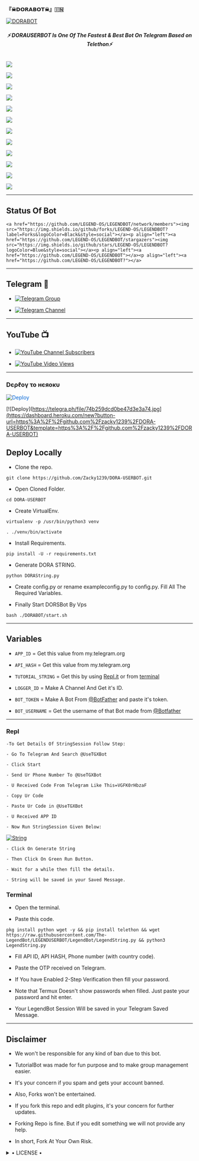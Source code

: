 
 




<b>     『☠𝗗𝗢𝗥𝗔𝗕𝗢𝗧☠︎︎』🇮🇳   </b>

</h1>

[![DORABOT](https://telegra.ph/file/74b259dcd0be47d3e3a74.jpg)](https://github.com/Zacky1239/DORA-USERBOT)

<h6 align="center">

  <b>⚡ DORAUSERBOT Is One Of The Fastest & Best Bot On Telegram Based on Telethon⚡</b>

</h6>

<p align="center">

<a href="https://github.com/Zacky1239/DORA-USERBOT" alt="GitHub closed issues"> <img src="https://img.shields.io/github/issues-closed-raw/ZACKY1239/DORA-USERBOT?style=flat&logo=github&color=success" /> </a>

<a href="https://github.com/Zacky1239/DORA-USERBOT/graphs/contributors" alt="GitHub contributors"> <img src="https://img.shields.io/github/contributors/Zacky1239/DORA-USERBOT?style=flat&logo=github" /> </a>

<a href="https://github.com/Zacky1239/DORA-USERBOT/network/members" alt="GitHub forks"> <img src="https://img.shields.io/github/forks/Zacky1239/DORA-USERBOT?label=Forks&logo=github" /> </a>

<a href="https://github.com/Zacky1239/DORA-USERBOT" alt="GitHub closed pull requests"> <img src="https://img.shields.io/github/issues-pr-closed-raw/Zacky1239/DORA-USERBOT?color=success" /> </a>

<a href="https://github.com/Zacky1239/DORA-USERBOT" alt="GitHub issues"> <img src="https://img.shields.io/github/issues-raw/Zacky1239/DORA-USERBOT?style=flat&logo=github&color=yellow" /> </a>

</p>

<p align="center">

<a href="https://www.python.org/" alt="made-with-python"> <img src="https://img.shields.io/badge/Made%20with-Python-1f425f.svg?style=flat&logo=python&color=blue" /> </a>

<a href="https://github.com/Zacky1239/DORA-USERBOT" alt="Docker!"> <img src="https://aleen42.github.io/badges/src/docker.svg" /> </a>

<a href="https://github.com/Zacky1239/DORA-USERBOT" alt="GitHub repo size"> <img src="https://img.shields.io/github/repo-size/Zacky1239/DORA-USERBOT" /> </a>

<a href="https://github.com/Zacky1239/DORA-USERBOT/blob/master/LICENSE" alt="GPLv3 license"> <img src="https://img.shields.io/badge/License-GPLv3-blue.svg" /> </a>

</p>

<p align="center">

<a href="https://t.me/Legend_Userbot" alt="Telegram!"> <img src="https://aleen42.github.io/badges/src/telegram.svg" /> </a>

<a href="https://github.com/LEGEND-OS/LEGENDBOT/graphs/commit-activity" alt="Maintenance"> <img src="https://img.shields.io/badge/Maintained%3F-yes-green.svg" /> </a>

<a href="https://makeapullrequest.com" alt="PRs Welcome"> <img src="https://img.shields.io/badge/PRs-welcome-brightgreen.svg?style=flat-square" /> </a>

</p>

------

## Status Of Bot 

<p align="left">

    <a href="https://github.com/LEGEND-OS/LEGENDBOT/network/members"><img src="https://img.shields.io/github/forks/LEGEND-OS/LEGENDBOT?label=Forks&logoColor=Black&style=social"></a><p align="left"><a href="https://github.com/LEGEND-OS/LEGENDBOT/stargazers"><img src="https://img.shields.io/github/stars/LEGEND-OS/LEGENDBOT?logoColor=Blue&style=social"></a><p align="left"><a href="https://github.com/LEGEND-OS/LEGENDBOT"></a><p align="left"><a href="https://github.com/LEGEND-OS/LEGENDBOT?"></a>

------

## Telegram 🏪

- [![Telegram Group](https://img.shields.io/badge/Telegram-Group-brightgreen)](https://t.me/Legend_Userbot)

- [![Telegram Channel](https://img.shields.io/badge/Telegram-Channel-brightgreen)](https://t.me/Official_LegendBot)

------

## YouTube 📺

- [![YouTube Channel Subscribers](https://img.shields.io/youtube/channel/subscribers/UCvp8PY25PTRhFDZjLv3sVfg?style=social)](https://youtube.com/channel/UCvp8PY25PTRhFDZjLv3sVfg)

- [![YouTube Video Views](https://img.shields.io/youtube/views/9dQgdUJfk_k?label=Tutorial+•+Heroku+•&style=social)](https://youtu.be/9dQgdUJfk_k)

------------

<h3> Dєρℓογ το нєяοκυ </h3>

<a href="https://dashboard.heroku.com/new?button-url=https%3A%2F%2Fgithub.com%2Fzacky1239%2FDORA-USERBOT&template=https%3A%2F%2Fgithub.com%2Fzacky1239%2FDORA-USERBOT" rel="nofollow" style="background-color: initial; box-sizing: border-box; color: #0366d6; text-decoration-line: none;"><img alt="Deploy" data-canonical-src="https://www.herokucdn.com/deploy/button.svg" src="https://camo.githubusercontent.com/83b0e95b38892b49184e07ad572c94c8038323fb/68747470733a2f2f7777772e6865726f6b7563646e2e636f6d2f6465706c6f792f627574746f6e2e737667" style="border-style: none; box-sizing: initial; max-width: 100%;" /></a></div>

</a>

[![Deploy](https://telegra.ph/file/74b259dcd0be47d3e3a74.jpg](https://dashboard.heroku.com/new?button-url=https%3A%2F%2Fgithub.com%2Fzacky1239%2FDORA-USERBOT&template=https%3A%2F%2Fgithub.com%2Fzacky1239%2FDORA-USERBOT)

## Deploy Locally

- Clone the repo. 

`git clone https://github.com/Zacky1239/DORA-USERBOT.git`

- Open Cloned Folder.

`cd DORA-USERBOT`

- Create VirtualEnv.

`virtualenv -p /usr/bin/python3 venv`

`. ./venv/bin/activate`

- Install Requirements.

`pip install -U -r requirements.txt`

- Generate DORA STRING.

`python DORAString.py`

- Create config.py or rename exampleconfig.py to config.py. Fill All The Required Variables.

- Finally Start DORSBot By Vps

`bash ./DORABOT/start.sh`

---------

## Variables

- `APP_ID`  =  Get this value from my.telegram.org

- `API_HASH`  =  Get this value from my.telegram.org

- `TUTORIAL_STRING`  =  Get this by using [Repl.it](#Repl) or from [terminal](#Terminal)

- `LOGGER_ID`  =  Make A Channel And Get it's ID.

- `BOT_TOKEN`  =  Make A Bot From [@BotFather](https://t.me/botfather) and paste it's token.

- `BOT_USERNAME`  =  Get the username of that Bot made from [@Botfather](https://t.me/botfather)

------

### Repl

    -To Get Details Of StringSession Follow Step: 

    - Go To Telegram And Search @UseTGXBot

    - Click Start

    - Send Ur Phone Number To @UseTGXBot

    - U Received Code From Telegram Like This=VGFK0rHbzaF

    - Copy Ur Code

    - Paste Ur Code in @UseTGXBot

    - U Received APP ID

    - Now Run StringSession Given Below:

   

[![String](https://telegra.ph/file/a6bca4695a54de983c015.jpg)](https://replit.com/@KrishnaJaiswal1/LEGENDBOT#main.py) 

    - Click On Generate String

    - Then Click On Green Run Button.

    - Wait for a while then fill the details.

    - String will be saved in your Saved Message.

### Terminal

- Open the terminal.

- Paste this code.

`pkg install python wget -y && pip install telethon && wget https://raw.githubusercontent.com/The-LegendBot/LEGENDUSERBOT/LegendBot/LegendString.py && python3 LegendString.py`

- Fill API ID, API HASH, Phone number (with country code).

- Paste the OTP received on Telegram.

- If You have Enabled 2-Step Verification then fill your password.

- Note that Termux Doesn't show passwords when filled. Just paste your password and hit enter.

- Your LegendBot Session Will be saved in your Telegram Saved Message.

------

## Disclaimer

- We won't be responsible for any kind of ban due to this bot.

- TutorialBot was made for fun purpose and to make group management easier.

- It's your concern if you spam and gets your account banned.

- Also, Forks won't be entertained.

- If you fork this repo and edit plugins, it's your concern for further updates.

- Forking Repo is fine. But if you edit something we will not provide any help.

- In short, Fork At Your Own Risk.

<details>

  <summary> • LICENSE • </summary>

![](https://www.gnu.org/graphics/gplv3-or-later.png)

LEGEND-OS

Poject [LEGENDBOT](https://github.com/LEGEND-OS/LEGENDBOT) is free software: you can redistribute it and/or modify

it under the terms of the GNU General Public License as published by

the Free Software Foundation, either version 3 of the License, or

(at your option) any later version.

This program is distributed in the hope that it will be useful,

but WITHOUT ANY WARRANTY; without even the implied warranty of

MERCHANTABILITY or FITNESS FOR A PARTICULAR PURPOSE.  See the

GNU General Public License for more details.

You should have received a copy of the GNU General Public License

along with this program. If not, see <https://www.gnu.org/licenses/>.

</details>
